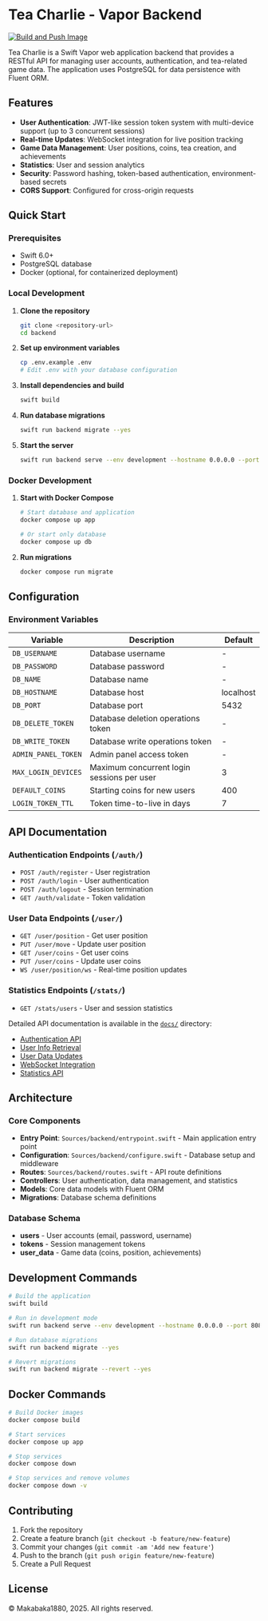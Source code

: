 # Tea Charlie - Vapor Backend
[![Build and Push Image](https://github.com/ShanghaiHackathon-2025/Tea-Charlie/actions/workflows/ci.yml/badge.svg)](https://github.com/ShanghaiHackathon-2025/Tea-Charlie/actions/workflows/ci.yml)

Tea Charlie is a Swift Vapor web application backend that provides a RESTful API for managing user accounts, authentication, and tea-related game data. The application uses PostgreSQL for data persistence with Fluent ORM.

## Features

- **User Authentication**: JWT-like session token system with multi-device support (up to 3 concurrent sessions)
- **Real-time Updates**: WebSocket integration for live position tracking
- **Game Data Management**: User positions, coins, tea creation, and achievements
- **Statistics**: User and session analytics
- **Security**: Password hashing, token-based authentication, environment-based secrets
- **CORS Support**: Configured for cross-origin requests

## Quick Start

### Prerequisites

- Swift 6.0+
- PostgreSQL database
- Docker (optional, for containerized deployment)

### Local Development

1. **Clone the repository**
   ```bash
   git clone <repository-url>
   cd backend
   ```

2. **Set up environment variables**
   ```bash
   cp .env.example .env
   # Edit .env with your database configuration
   ```

3. **Install dependencies and build**
   ```bash
   swift build
   ```

4. **Run database migrations**
   ```bash
   swift run backend migrate --yes
   ```

5. **Start the server**
   ```bash
   swift run backend serve --env development --hostname 0.0.0.0 --port 8080
   ```

### Docker Development

1. **Start with Docker Compose**
   ```bash
   # Start database and application
   docker compose up app
   
   # Or start only database
   docker compose up db
   ```

2. **Run migrations**
   ```bash
   docker compose run migrate
   ```

## Configuration

### Environment Variables

| Variable | Description | Default |
|----------|-------------|---------|
| `DB_USERNAME` | Database username | - |
| `DB_PASSWORD` | Database password | - |
| `DB_NAME` | Database name | - |
| `DB_HOSTNAME` | Database host | localhost |
| `DB_PORT` | Database port | 5432 |
| `DB_DELETE_TOKEN` | Database deletion operations token | - |
| `DB_WRITE_TOKEN` | Database write operations token | - |
| `ADMIN_PANEL_TOKEN` | Admin panel access token | - |
| `MAX_LOGIN_DEVICES` | Maximum concurrent login sessions per user | 3 |
| `DEFAULT_COINS` | Starting coins for new users | 400 |
| `LOGIN_TOKEN_TTL` | Token time-to-live in days | 7 |

## API Documentation

### Authentication Endpoints (`/auth/`)
- `POST /auth/register` - User registration
- `POST /auth/login` - User authentication  
- `POST /auth/logout` - Session termination
- `GET /auth/validate` - Token validation

### User Data Endpoints (`/user/`)
- `GET /user/position` - Get user position
- `PUT /user/move` - Update user position
- `GET /user/coins` - Get user coins
- `PUT /user/coins` - Update user coins
- `WS /user/position/ws` - Real-time position updates

### Statistics Endpoints (`/stats/`)
- `GET /stats/users` - User and session statistics

Detailed API documentation is available in the [`docs/`](./docs) directory:
- [Authentication API](./docs/user-auth.md)
- [User Info Retrieval](./docs/user-info.md)  
- [User Data Updates](./docs/user-update.md)
- [WebSocket Integration](./docs/user-websocket.md)
- [Statistics API](./docs/statistics.md)

## Architecture

### Core Components

- **Entry Point**: `Sources/backend/entrypoint.swift` - Main application entry point
- **Configuration**: `Sources/backend/configure.swift` - Database setup and middleware
- **Routes**: `Sources/backend/routes.swift` - API route definitions
- **Controllers**: User authentication, data management, and statistics
- **Models**: Core data models with Fluent ORM
- **Migrations**: Database schema definitions

### Database Schema

- **users** - User accounts (email, password, username)
- **tokens** - Session management tokens
- **user_data** - Game data (coins, position, achievements)

## Development Commands

```bash
# Build the application
swift build

# Run in development mode
swift run backend serve --env development --hostname 0.0.0.0 --port 8080

# Run database migrations
swift run backend migrate --yes

# Revert migrations
swift run backend migrate --revert --yes
```

## Docker Commands

```bash
# Build Docker images
docker compose build

# Start services
docker compose up app

# Stop services
docker compose down

# Stop services and remove volumes
docker compose down -v
```

## Contributing

1. Fork the repository
2. Create a feature branch (`git checkout -b feature/new-feature`)
3. Commit your changes (`git commit -am 'Add new feature'`)
4. Push to the branch (`git push origin feature/new-feature`)
5. Create a Pull Request

## License

© Makabaka1880, 2025. All rights reserved.